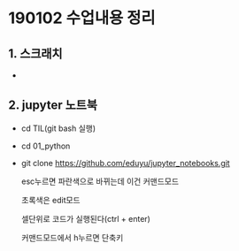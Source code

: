 # 190102 수업내용 정리

## 1. 스크래치

* 

## 2. jupyter 노트북

* cd TIL(git bash 실행)

* cd 01_python

* git clone https://github.com/eduyu/jupyter_notebooks.git

  esc누르면 파란색으로 바뀌는데 이건 커맨드모드

  초록색은 edit모드

  셀단위로 코드가 실행된다(ctrl + enter)

  커맨드모드에서 h누르면 단축키













